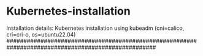 # Kubernetes-installation
Installation details: Kubernetes installation using kubeadm (cni=calico, cri=cri-o, os=ubuntu22.04)
####################################################################################################
